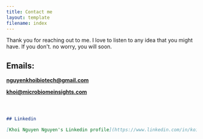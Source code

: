 ```yaml
---
title: Contact me
layout: template
filename: index
--- 
```



Thank you for reaching out to me. I love to listen to any idea that you might have. If you don't. no worry, you will soon. 

<h2> Emails: </h2>

<span style="color:green; font-weight:bold">  nguyenkhoibiotech@gmail.com </span>


<span style="color:green; font-weight:bold">  khoi@microbiomeinsights.com </span>


```markdown



## Linkedin

[Khoi Nguyen Nguyen's Linkedin profile](https://www.linkedin.com/in/koi-bio-data/) 

```






